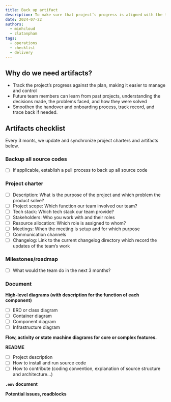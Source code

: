 ```yaml
---
title: Back up artifact
description: To make sure that project’s progress is aligned with the team plan, we collect artifacts every 3 months and save as record of what was done.
date: 2024-07-22
authors:
  - minhcloud
  - zlatanpham
tags:
  - operations
  - checklist
  - delivery
---
```


## Why do we need artifacts?

- Track the project’s progress against the plan, making it easier to manage and control
- Future team members can learn from past projects, understanding the decisions made, the problems faced, and how they were solved
- Smoothen the handover and onboarding process, track record, and trace back if needed.

## Artifacts checklist

Every 3 monts, we update and synchronize project charters and artifacts below.

### Backup all source codes

- [ ] If applicable, establish a pull process to back up all source code

### Project charter

- [ ] Description: What is the purpose of the project and which problem the product solve?
- [ ] Project scope: Which function our team involved our team?
- [ ] Tech stack: Which tech stack our team provide?
- [ ] Stakeholders: Who you work with and their roles
- [ ] Resource allocation: Which role is assigned to whom?
- [ ] Meetings: When the meeting is setup and for which purpose
- [ ] Communication channels
- [ ] Changelog: Link to the current changelog directory which record the updates of the team’s work

### Milestones/roadmap

- [ ] What would the team do in the next 3 months?

### Document

**High-level diagrams (with description for the function of each component)**

- [ ] ERD or class diagram
- [ ] Container diagram
- [ ] Component diagram
- [ ] Infrastructure diagram

**Flow, activity or state machine diagrams for core or complex features.**

**README**

- [ ] Project description
- [ ] How to install and run source code
- [ ] How to contribute (coding convention, explanation of source structure and architecture…)

**`.env` document**

**Potential issues, roadblocks**
